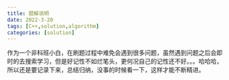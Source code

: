 ```yaml
---
title: 题解说明
date: 2022-3-20
tags: [C++,solution,algorithm]
categories: [solution]
---
```


作为一个非科班小白，在刷题过程中难免会遇到很多问题，虽然遇到问题之后会即时的去搜索学习，但是好记性不如烂笔头，更何况自己的记性还不好。。。哈哈哈，所以还是要记录下来，总结归纳，没事的时候看一下，这样才能不断精进。

